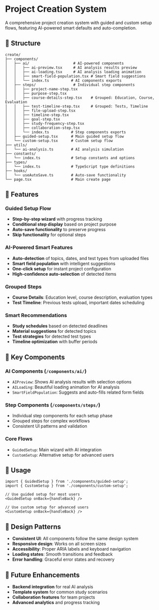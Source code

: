 # Project Creation System

A comprehensive project creation system with guided and custom setup flows, featuring AI-powered smart defaults and auto-completion.

## 📁 Structure

```
create/
├── components/
│   ├── ai/                    # AI-powered components
│   │   ├── ai-preview.tsx     # AI analysis results preview
│   │   ├── ai-loading.tsx     # AI analysis loading animation
│   │   ├── smart-field-population.tsx # Smart field suggestions
│   │   └── index.ts          # AI components exports
│   ├── steps/                 # Individual step components
│   │   ├── project-name-step.tsx
│   │   ├── purpose-step.tsx
│   │   ├── course-details-step.tsx    # Grouped: Education, Course, Evaluation
│   │   ├── test-timeline-step.tsx     # Grouped: Tests, Timeline
│   │   ├── file-upload-step.tsx
│   │   ├── timeline-step.tsx
│   │   ├── goal-step.tsx
│   │   ├── study-frequency-step.tsx
│   │   ├── collaboration-step.tsx
│   │   └── index.ts          # Step components exports
│   ├── guided-setup.tsx      # Main guided setup flow
│   └── custom-setup.tsx      # Custom setup flow
├── utils/
│   └── ai-analysis.ts        # AI analysis simulation
├── constants/
│   └── index.ts              # Setup constants and options
├── types/
│   └── index.ts              # TypeScript type definitions
├── hooks/
│   └── useAutoSave.ts        # Auto-save functionality
└── page.tsx                  # Main create page
```

## 🚀 Features

### **Guided Setup Flow**
- **Step-by-step wizard** with progress tracking
- **Conditional step display** based on project purpose
- **Auto-save functionality** to preserve progress
- **Skip functionality** for optional steps

### **AI-Powered Smart Features**
- **Auto-detection** of topics, dates, and test types from uploaded files
- **Smart field population** with intelligent suggestions
- **One-click setup** for instant project configuration
- **High-confidence auto-selection** of detected items

### **Grouped Steps**
- **Course Details**: Education level, course description, evaluation types
- **Test Timeline**: Previous tests upload, important dates scheduling

### **Smart Recommendations**
- **Study schedules** based on detected deadlines
- **Material suggestions** for detected topics
- **Test strategies** for detected test types
- **Timeline optimization** with buffer periods

## 🎯 Key Components

### **AI Components** (`/components/ai/`)
- `AIPreview`: Shows AI analysis results with selection options
- `AILoading`: Beautiful loading animation for AI analysis
- `SmartFieldPopulation`: Suggests and auto-fills related form fields

### **Step Components** (`/components/steps/`)
- Individual step components for each setup phase
- Grouped steps for complex workflows
- Consistent UI patterns and validation

### **Core Flows**
- `GuidedSetup`: Main wizard with AI integration
- `CustomSetup`: Alternative setup for advanced users

## 🔧 Usage

```tsx
import { GuidedSetup } from './components/guided-setup';
import { CustomSetup } from './components/custom-setup';

// Use guided setup for most users
<GuidedSetup onBack={handleBack} />

// Use custom setup for advanced users
<CustomSetup onBack={handleBack} />
```

## 🎨 Design Patterns

- **Consistent UI**: All components follow the same design system
- **Responsive design**: Works on all screen sizes
- **Accessibility**: Proper ARIA labels and keyboard navigation
- **Loading states**: Smooth transitions and feedback
- **Error handling**: Graceful error states and recovery

## 🔮 Future Enhancements

- **Backend integration** for real AI analysis
- **Template system** for common study scenarios
- **Collaboration features** for team projects
- **Advanced analytics** and progress tracking 